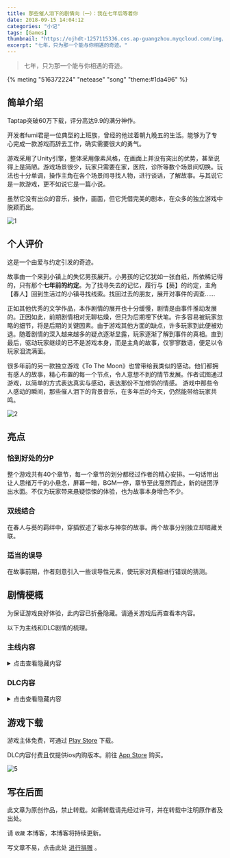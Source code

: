```yaml
---
title: 那些催人泪下的剧情向（一）：我在七年后等着你
date: 2018-09-15 14:04:12
categories: "小记"
tags: [Games]
thumbnail: "https://ojhdt-1257115336.cos.ap-guangzhou.myqcloud.com/img/20180915/0.png"
excerpt: "七年，只为那一个能与你相遇的奇迹。"
---
```

>七年，只为那一个能与你相遇的奇迹。

{% meting "516372224" "netease" "song" "theme:#1da496" %}

## 简单介绍
Taptap突破60万下载，评分高达9.9的满分神作。

开发者fumi君是一位典型的上班族，曾经的他过着朝九晚五的生活。能够为了专心完成一款游戏而辞去工作，确实需要很大的勇气。

游戏采用了Unity引擎，整体采用像素风格，在画面上并没有突出的优势，甚至说得上是简陋。游戏场景很少，玩家只需要在家，医院，诊所等数个场景间切换。玩法也十分单调，操作主角在各个场景间寻找人物，进行谈话，了解故事。与其说它是一款游戏，更不如说它是一篇小说。

虽然它没有出众的音乐，操作，画面，但它凭借完美的剧本，在众多的独立游戏中脱颖而出。

![1](https://ojhdt-1257115336.cos.ap-guangzhou.myqcloud.com/img/20180915/1.png)

## 个人评价
这是一个由爱与约定引发的奇迹。

故事由一个来到小镇上的失忆男孩展开。小男孩的记忆犹如一张白纸，所依稀记得的，只有那个**七年前的约定**。为了找寻失去的记忆，履行与【葵】的约定，主角【春人】回到生活过的小镇寻找线索。找回过去的朋友，展开对事件的调查……

正如其他优秀的文学作品，本作剧情的展开也十分缓慢，剧情是由事件推动发展的。正因如此，前期剧情相对无聊枯燥，但只为后期埋下伏笔。许多容易被玩家忽略的细节，将是后期的关键因素。由于游戏其他方面的缺点，许多玩家到此便被劝退。随着剧情的深入越来越多的疑点逐渐显露，玩家逐渐了解到事件的真相。直到最后，驱动玩家继续的已不是游戏本身，而是主角的故事，仅寥寥数语，便足以令玩家泪流满面。

很多年前的另一款独立游戏《To The Moon》也曾带给我类似的感动。他们都拥有感人的故事，精心布置的每一个节点，令人意想不到的情节发展。作者试图通过游戏，以简单的方式表达真实与感动，表达那份不加修饰的情感。
游戏中那些令人感动的瞬间，那些催人泪下的背景音乐，在多年后的今天，仍然能带给玩家共鸣。

![2](https://ojhdt-1257115336.cos.ap-guangzhou.myqcloud.com/img/20180915/2.png)

## 亮点

### 恰到好处的分P

整个游戏共有40个章节，每一个章节的划分都经过作者的精心安排。一句话带出让人思绪万千的小悬念，屏幕一暗，BGM一停，章节至此戛然而止，新的谜团浮出水面。不仅为玩家带来悬疑惊悚的体验，也为故事本身增色不少。

### 双线结合

在春人与葵的羁绊中，穿插叙述了菊水与神奈的故事。两个故事分别独立却暗藏关联。

### 适当的误导

在故事前期，作者刻意引入一些误导性元素，使玩家对真相进行错误的猜测。

## 剧情梗概

为保证游戏良好体验，此内容已折叠隐藏。请通关游戏后再查看本内容。

以下为主线和DLC剧情的梳理。

### 主线内容

<details><summary>点击查看隐藏内容</summary>

<h4>菊水与神奈</h4>

菊水，神奈，一木本是好朋友，菊水有心脏病，神奈有LMD。菊水父为了救活儿子，牺牲了神奈，将心脏移植给菊水。

LMD其实是医院进行时空穿越实验的后遗症。医院制造出LMD并不对此负责，反而贩卖LMD患者的器官。菊水知道了真相，决定与一木一起告发。但由于一木父策划的爆炸，一切有关人和物都被毁灭。

菊水当上院长后，希望进行时空跳跃的研究，但没有取得任何进展，却延误了LMD疗法的研究。

一木在爆炸后失去了记忆。恢复记忆后成为时空跳跃唯一知情人，展开研究。在医院附近开设诊所，协助医院掩盖真相。

<h4>春人与葵</h4>

春人与葵，陆，咲，穗乃花是好朋友。在3月31日与葵立下约定，七年后的4月1日要一起看花。第二天，春人与葵参加了**最终实验**。

最终实验，按最初提出的游戏规则，两人在不知情的情况下只能活一人。等一人死后，让活的人回到实验前替死，之前死过的人就活下。相当于每个人都在实验中经历过一次生，一次死。最后两人都知道了真正可以让两人都活下的游戏规则，再回到实验开始时，两人就都可以存活。以此来验证时间跳跃可以穿越生死。

一周目：春人死了，葵活了，葵知道了两人一起活的方法。在七年后劝服了院长和部长，最后让一木把自己送回实验开始前，替春人死。

二周目：葵替春人死了，春人活了。葵临死前在昏睡的春人旁说叫他不要忘记七年后的约定，她会在这里等他。于是春人也知道了两人一起活下的方法。在七年后和葵做了一样的事，并且回到实验开始前。

三周目：两人都知道了如何一起活下来，于是一起活下来——好久不见。

<h4>一周目</h4>

葵做了与春人一样的所有事情，再一次回到最终实验，提前按下按钮。临死前她对赶来的一木提出了三个请求：消除春人的记忆、让父母收养春人、把自己的心脏捐给春人。

<h4>二周目</h4>

春人来到了小镇。此处为故事的开始。

春人与陆计划盗取文件失败，进行了第一次穿越。

陆偷出文件后被捕，春人进行第二次穿越。

春人与陆试图说服石打，被咲偷听到，咲自杀，把自己的肺捐给了穗乃花。春人随后进行了第三次穿越。

春人找到院长，院长的聊天让春人一时变得混乱，进行第四次穿越。

春人阅读了院长的日记，知道了神奈和院长的故事。找到了神奈弥留之际给菊水的惊喜。然后带院长去了那里。

一木原以为空房间里有11年花期的千宵草，后来从春人处得知之前是被骗的，也就是他无法回到自己十岁时了。之后一木决定销毁这一切，和菊水一起面对现实，研究LMD疗法。

但是春人还在犹豫要不要回到7年前。 春人决定以大局为重，销毁一切，不回到7年前了。可在最后关头，他突然想起葵的约定。他选择遵守约定，回到七年前。成功在最终实验中按下双活解法。

</details>

### DLC内容

<details><summary>点击查看隐藏内容</summary>

在主线结局两人相遇后，葵表示自己不能喝下解药，因为每次葵喝下解药后春人都会死去。因此葵选择不断穿越七年，希望能与一木和门真的讨论中得知破解方法。由于每次喝药后都会失忆，葵在喝药前用纸条撕口子记录下自己的穿越次数。在第17711次穿越后，春人偶然提到了“共鸣”。

<img src="https://ojhdt-1257115336.cos.ap-guangzhou.myqcloud.com/img/20180915/3.png"  alt="3" />

共鸣是一木父，黎斗父，春人父在实验时发现的记忆连结现象。共鸣可以暂时回到过去，并且借用他人身体。但这一时空穿越时不完美的。在优人和优人姐姐的案例中，他们得出结论：如果有人因时空穿越得救，就会有人因此牺牲。

春人和葵通过握手引发了共鸣，春人借用了驱的身体前往一木医生的诊室，询问一木医生“重要的日期”。随后春人和葵通过接吻引发了更强大的共鸣，春人回到过去，附身到了立石先生身上，阻止了时空穿越的发明。LMD病不复存在，优人死去，春人没有出生。可是在命运的安排下，春人在另一个家庭降生。在截然不同的时间线上，春人和葵相见。

<img src="https://ojhdt-1257115336.cos.ap-guangzhou.myqcloud.com/img/20180915/4.png"  alt="4" />

</details>

## 游戏下载

游戏主体免费，可通过 [Play Store](https://play.google.com/store/apps/details?id=com.HirayaSpace.SevenYears) 下载。

DLC内容付费且仅提供ios内购版本。前往 [App Store](https://itunes.apple.com/cn/app/id1265613918) 购买。

![5](https://ojhdt-1257115336.cos.ap-guangzhou.myqcloud.com/img/20180915/5.png)

## 写在后面
此文章为原创作品，禁止转载。如需转载请先经过许可，并在转载中注明原作者及出处。

请 `收藏` 本博客，本博客将持续更新。

写文章不易，点击此处 <a data-fancybox data-src="#modal" href="javascript:;" >进行捐赠</a> 。



 <div style="display: none;" id="modal" > 

 <p>写文章不易，请我喝一杯咖啡吧~ <br>
 <img src="https://blog.ojhdt.com/alipay.png" width="240" height="364" alt="支付宝" /> <img src="https://blog.ojhdt.com/wechat.png" width="240" height="364" alt="微信" /> <br>

点击<a href="https://blog.ojhdt.com/donate">此处</a>前往捐赠详情页。
 </p> 
 </div> 




<script async src="//pagead2.googlesyndication.com/pagead/js/adsbygoogle.js"></script>
<ins class="adsbygoogle"
     style="display:block; text-align:center;"
     data-ad-layout="in-article"
     data-ad-format="fluid"
     data-ad-client="ca-pub-1043177129475579"
     data-ad-slot="7254716173"></ins>
<script>
     (adsbygoogle = window.adsbygoogle || []).push({});
</script>